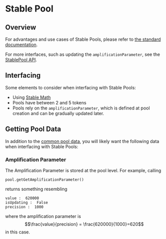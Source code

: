 # Stable Pool

## Overview

For advantages and use cases of Stable Pools, please refer to [the standard documentation](https://docs.balancer.fi/products/balancer-pools/stable-pools).

For more interfaces, such as updating the `amplificationParameter`, see the [StablePool API](../../references/valuing-balancer-lp-tokens/pools/stablepools.md#api).

## Interfacing

Some elements to consider when interfacing with Stable Pools:

* Using [Stable Math](../pool-math/stable-math.md)
* Pools have between 2 and 5 tokens
* Pools rely on the `amplificationParameter`, which is defined at pool creation and can be gradually updated later.

## Getting Pool Data

In addition to the [common pool data](./#getting-common-pool-data), you will likely want the following data when interfacing with Stable Pools:

### Amplification Parameter

The Amplification Parameter is stored at the pool level. For example, calling

```
pool.getGetAmplificationParameter()
```

returns something resembling

```
value :  620000
isUpdating :  False
precision :  1000
```

where the amplification parameter is $$\frac{value}{precision} = \frac{620000}{1000}=620$$ in this case.
